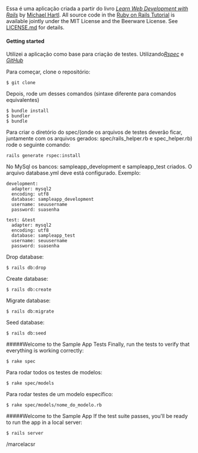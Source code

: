 Essa é uma aplicação criada a partir do livro [*Learn Web Development with Rails*](http://www.railstutorial.org/) by [Michael Hartl](http://www.michaelhartl.com/).
All source code in the [Ruby on Rails Tutorial](http://railstutorial.org/)
is available jointly under the MIT License and the Beerware License. See
[LICENSE.md](LICENSE.md) for details.

#### Getting started

Utilizei a aplicação como base para criação de testes. 
Utilizando[*Rspec*](http://rspec.info/) e [*GitHub*](https://github.com/rspec/rspec-rails)


Para começar,  clone o repositório:
```
$ git clone 
```
Depois, rode um desses comandos (sintaxe diferente para comandos equivalentes)

```
$ bundle install
$ bundler
$ bundle
```
Para criar o diretório do spec/(onde os arquivos de testes deverão ficar,
juntamente com os arquivos gerados: spec/rails_helper.rb e spec_helper.rb)
rode o seguinte comando:
```
rails generate rspec:install
```
No MySql os bancos: sampleapp_development e sampleapp_test criados.
O arquivo database.yml deve está configurado. Exemplo:
```
development:
  adapter: mysql2
  encoding: utf8
  database: sampleapp_development
  username: seuusername
  password: suasenha

test: &test
  adapter: mysql2
  encoding: utf8
  database: sampleapp_test
  username: seuusername
  password: suasenha
```

Drop database:
```
$ rails db:drop
```
Create database:
```
$ rails db:create
```
Migrate database:
```
$ rails db:migrate
```
Seed database:
```
$ rails db:seed
```

#####Welcome to the Sample App Tests 
Finally, run the tests to verify that everything is working correctly:
```
$ rake spec 
```
Para rodar todos os testes de modelos:
```
$ rake spec/models 
```
Para rodar testes de um modelo específico:
```
$ rake spec/models/nome_do_modelo.rb 
```
#####Welcome to the Sample App
If the test suite passes, you'll be ready to run the app in a local server:

```
$ rails server
```


/marcelacsr
 

